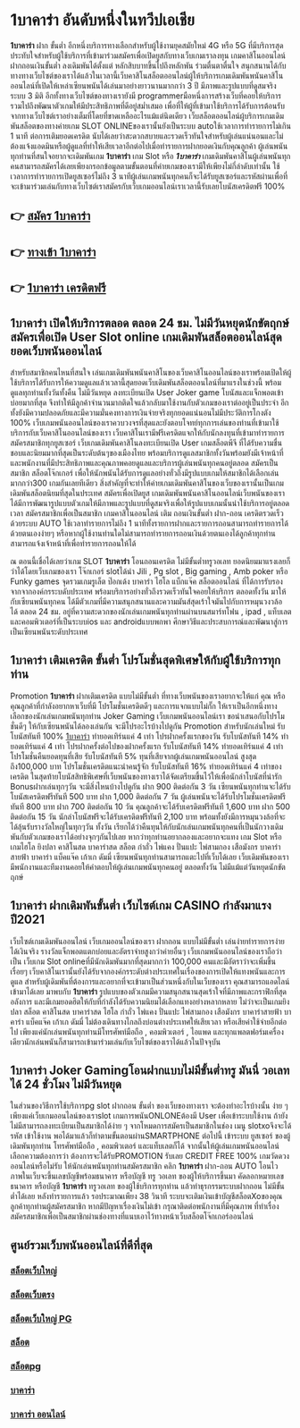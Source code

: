 # 1บาคาร่า  อันดับหนึ่งในทวีปเอเชีย

**1บาคาร่า** ฝาก ขั้นต่ำ  อีกหนึ่งบริการทางเลือกสำหรับผู้ใช้งานยุคสมัยใหม่ 4G หรือ 5G ที่มีบริการสุดประทับใจสำหรับผู้ใช้บริการที่เข้ามาร่วมสมัครเพื่อเปิดยูสกับทางเว็บเกมเราลงทุน เกมคาสิโนออนไลน์ ฝากถอนเงินขั้นต่ำ ลงเดิมพันได้ตั้งแต่ หลักสิบบาทขึ้นไปถึงหลักพัน ร่วมตื่นตาตื่นใจ สนุกสนานได้กับทางทางเว็บไซต์ของเราได้แล้วในเวลานี้เว็บคาสิโนสล็อตออนไลน์ผู้ให้บริการเกมเดิมพันพนันคาสิโนออนไลน์ที่เปิดให้เหล่าเซียนพนันได้เล่นมาอย่างยาวนานมากกว่า 3 ปี มีภาพและรูปแบบที่ดูสมจริง ระบบ 3 มิติ
อีกทั้งทางเว็บไซต์ของทางเรายังมี programmerมือหนึ่งการสร้างเว็บที่คอยให้บริการ  รวมไปถึงพัฒนาตัวเกมให้มีประสิทธิภาพที่ดีอยู่สม่ำเสมอ เพื่อที่ให้ผู้ที่เข้ามาใช้บริการได้รับการต้อนรับจากทางเว็บไซต์เราอย่างเต็มที่โดยที่ขาดเหลืออะไรแม้แต่นิดเดียว เว็บสล็อตออนไลน์ผู้บริการเกมเดิมพันสล็อตของทางค่ายเกม SLOT ONLINEของเรานั้นยังเป็นระบบ autoใช้เวลาการทำรายการไม่เกิน 1 นาที ต่อการเติมยอดเครดิต นับได้เลยว่าสะดวกสบายและรวดเร็วทันใจสำหรับผู้เล่นแน่นอนและไม่ต้องแจ้งแอดมินหรือผู้ดูแลที่ทำให้เสียเวลาอีกต่อไปเมื่อทำรายการฝากยอดเงินกับคุณลูกค้า
ผู้เล่นพนันทุกท่านที่สนใจอยากจะเดิมพันเกม **1บาคาร่า** เกม Slot  หรือ ***1บาคาร่า*** เกมเดิมพันคาสิโนผู้เล่นพนันทุกคนสามารถสมัครได้เลยเพียงกรอกข้อมูลตามขั้นตอนที่ค่ายเกมของเรามีให้เพียงไม่กี่ลำดับเท่านั้น ใช้เวลาการทำรายการเปิดยูสเซอร์ไม่ถึง 3 นาทีผู้เล่นเกมพนันทุกคนก็จะได้รับยูสเซอร์และรหัสผ่านเพื่อที่จะเข้ามาร่วมเล่นกับทางเว็บไซต์เราสมัครกับเว็บเกมออนไลน์เราเวลานี้รับเลยโบนัสเครดิตฟรี 100%

## 👉 [สมัคร 1บาคาร่า](https://archa888.com/)
## 👉 [ทางเข้า 1บาคาร่า](https://archa888.com/)
## 👉 [1บาคาร่า เครดิตฟรี](https://archa888.com/)

## 1บาคาร่า เปิดให้บริการตลอด ตลอด 24 ชม. ไม่มีวันหยุดนักขัตฤกษ์สมัครเพื่อเปิด User Slot online เกมเดิมพันสล็อตออนไลน์สุดยอดเว็บพนันออนไลน์

สำหรับสมาชิกคนไหนที่สนใจ เล่นเกมเดิมพันพนันคาสิโนของเว็บคาสิโนออนไลน์ของเราพร้อมเปิดให้ผู้ใช้บริการได้รับการให้ความดูแลแล้วเวลานี้สุดยอดเว็บเดิมพันสล็อตออนไลน์ที่มาแรงในช่วงนี้ พร้อมดูแลทุกท่านทั้งวันทั้งคืน ไม่มีวันหยุด ลงทะเบียนเปิด User Joker game โบนัสและแจ็กพอตเข้าบ่อยมากที่สุด จึงทำให้มีลูกค้าจำนวนมากติดใจแล้วกลับมาใช้งานกับตัวเกมของเราต่ออยู่เป็นประจำ อีกทั้งยังมีความปลอดภัยและมีความมั่นคงทางการเงินจ่ายจริงทุกยอดแน่นอนไม่มีประวัติการโกงตัง 100% เว็บเกมพนันออนไลน์ของเราควบวงจรที่สุดและยังตอบโจทย์ทุกการเล่นของท่านที่เข้ามาใช้บริการกับเว็บคาสิโนออนไลน์ของเรา
เว็บคาสิโนเรามีฟรีเครดิตแจกให้กับนักลงทุนที่เข้ามาทำรายการสมัครสมาชิกทุกยูสเซอร์ เว็บเกมเดิมพันคาสิโนลงทะเบียนเปิด User เกมสล็อตพีจี ที่ได้รับความชื่นชอบและนิยมมากที่สุดเป็นระดับต้นๆของเมืองไทย พร้อมบริการดูแลสมาชิกทั้งวันพร้อมยังมีเจ้าหน้าที่และพนักงานที่มีประสิทธิภาพและคุณภาพคอยดูแลและบริการผู้เล่นพนันทุกคนอยู่ตลอด สมัครเป็นสมาชิก สล็อตโจ๊กเกอร์ เพื่อให้นักพนันได้รับการดูแลอย่างทั่วถึงมีรูปแบบเกมให้สมาชิกได้เลือกเล่นมากกว่า300 เกมกันเลยทีเดียว
สิ่งสำคัญที่จะทำให้ค่ายเกมเดิมพันคาสิโนของเว็บของเรานั้นเป็นเกมเดิมพันสล็อตนิยมที่สุดในประเทศ สมัครเพื่อเปิดยูส  เกมเดิมพันพนันคาสิโนออนไลน์เว็บพนันของเราได้มีการพัฒนารูปแบบตัวเกมให้มีภาพและรูปแบบที่ดูสมจริงเพื่อให้รูปแบบเกมนั้นน่าใช้บริการอยู่ตลอดเวลา สมัครสมาชิกเพื่อเป็นสมาชิก เกมคาสิโนออนไลน์ เติม ถอนเงินขั้นต่ำ ฝาก-ถอน เครดิตรวดเร็วด้วยระบบ AUTO ใช้เวลาทำรายการไม่ถึง 1 นาทีทั้งรายการฝากและรายการถอนสามารถทำรายการได้ด้วยตนเองง่ายๆ หรือหากผู้ใช้งานท่านใดไม่สามารถทำรายการถอนเงินด้วยตนเองได้ลูกค้าทุกท่านสามารถแจ้งเจ้าหน้าที่เพื่อทำรายการถอนให้ได้

ณ ตอนนี้เชื่อได้เลยว่าเกม SLOT **1บาคาร่า** โอนถอนเครดิต ไม่มีขั้นต่ำทรูวอเลท ยอดนิยมมาแรงเลยก็ว่าได้โดยเว็บเกมของเรา โจ๊กเกอร์ slotได้นำ  Jili , Pg slot , Big gaming , Amb poker หรือ Funky games จุดรวมเกมรูเล็ต  ป๊อกเด้ง บาคาร่า ไฮโล แบ็กแจ๊ค สล็อตออนไลน์ ที่ได้การรับรองจากจากองค์กรระบดับประเทศ พร้อมบริการอย่างทั่วถึงรวดเร็วทันใจคอยให้บริการ ตลอดทั้งวัน มาให้กับเซียนพนันทุกคน ได้มีตัวเกมที่มีความสนุกสนานและความมันส์สุดเร้าใจมันไปกับการหมุนวงวล้อ ได้ ตลอด 24 ชม. อยู่ที่ความสะดวกของนักเล่นเกมพนันทุกท่านผ่านบนสมาร์ทโฟน , ipad , แท็บเลต และคอมพิวเตอร์ที่เป็นระบบios และ androidแบบพกพา ศึกษาวิธีและประสบการณ์และพัฒนาสู่การเป็นเซียนพนันระดับประเทศ

## 1บาคาร่า เติมเครดิต ขั้นต่ำ โปรโมชั่นสุดพิเศษให้กับผู้ใช้บริการทุกท่าน

 Promotion  **1บาคาร่า** ฝากเติมเครดิต แบบไม่มีขั้นต่ำ ที่ทางเว็บพนันของเราอยากจะให้แก่  คุณ หรือคุณลูกค้าที่กำลังอยากหาเว็บที่มี โปรโมชั่นเครดิตดีๆ และการแจกแบบไม่กั๊ก ให้เราเป็นอีกหนึ่งทางเลือกของนักเล่นเกมพนันทุกท่าน Joker Gaming เว็บเกมพนันออนไลน์เรา ขอนำเสนอกับโปรโมชั่นดีๆ ให้กับเซียนพนันได้ลองเล่นกัน จะมีโปรอะไรบ้างไปดูกัน
 Promotion สำหรับนักเล่นใหม่ รับโบนัสทันที 100% [1บาคาร่า](https://archa888.com/) ทำยอดเทิร์นแค่ 4 เท่า
โปรฝากครั้งแรกของวัน รับโบนัสทันที 14% ทำยอดเทิร์นแค่ 4 เท่า
โปรฝากครั้งต่อไปของฝากครั้งแรก รับโบนัสทันที 14% ทำยอดเทิร์นแค่ 4 เท่า
โปรโมชั่นคืนยอดทุนที่เสีย รับโบนัสทันที 5% ทุนที่เสียจากผู้เล่นเกมพนันออนไลน์ สูงสุดถึง100,000 บาท
โปรโมชั่นเครดิตแนะนำคนรู้จัก รับโบนัสทันที 16% ทำยอดเทิร์นแค่ 4 เท่าของเครดิต
ในสุดท้ายโบนัสสิทธิพิเศษที่เว็บพนันของทางเราได้จัดเตรียมขึ้นไว้ให้เพื่อนักล่าโบนัสที่น่ารัก Bonusฝากเล่นทุกๆวัน จะมีสิ่งไหนบ้างไปดูกัน
ฝาก 900 ติดต่อกัน 3 วัน เซียนพนันทุกท่านจะได้รับโบนัสเครดิตฟรีทันที 500 บาท
ฝาก 1,000 ติดต่อกัน 7 วัน ผู้เล่นพนันจะได้รับโปรโมชั่นเครดิตฟรีทันที 800 บาท
ฝาก 700 ติดต่อกัน 10 วัน คุณลูกค้าจะได้รับเครดิตฟรีทันที 1,600 บาท
ฝาก 500 ติดต่อกัน 15 วัน นักล่าโบนัสฟรีจะได้รับเครดิตฟรีทันที 2,100 บาท
พร้อมทั้งยังมีการหมุนวงล้อที่จะได้ลุ้นรับรางวัลใหญ่ในทุกๆวัน ทั้งวัน เรียกได้ว่าคืนทุนให้กับนักเล่นเกมพนันทุกคนที่เป็นนักวางเดิมพันกับตัวเกมของเราได้อย่างจุกๆกันไปเลย หากว่าทุกท่านอยากลองและอยากจะแทง เกม Slot หรือเกมไฮโล ยิงปลา คาสิโนสด บาคาร่าสด สล็อต กำถั่ว ไพ่แคง ปั่นแปะ ไพ่สามกอง เสือมังกร บาคาร่าสายฟ้า บาคาร่า แบ็คแจ๊ค เก้าเก ดัมมี่ เซียนพนันทุกท่านสามารถแตะไปที่เว็บได้เลย เว็บเดิมพันของเรามีพนักงานและทีมงานคอยให้คำตอบให้ผู้เล่นเกมพนันทุกคนอยู่ ตลอดทั้งวัน ไม่มีแม้แต่วันหยุดนักขัตฤกษ์

## 1บาคาร่า ฝากเดิมพันขั้นต่ำ  เว็บไซต์เกม CASINO กำลังมาแรงปี2021

เว็บไซต์เกมเดิมพันออนไลน์ เว็บเกมออนไลน์ของเรา ฝากถอน แบบไม่มีขั้นต่ำ เล่นง่ายทำรายการง่ายได้เงินจริง รางวัลแจ็กพอตแตกบ่อยและอัตราจ่ายสูงกว่าค่ายอื่นๆ เว็บเกมพนันออนไลน์ของเราถือว่าเป็น เว็บเกม Slot onlineที่มีนักเดิมพันมากที่สุดมากกว่า 100,000 คนและมีอัตราว่าจะเพิ่มขึ้นเรื่อยๆ เว็บคาสิโนเรานั้นยังได้รับจากองค์กรระดับต่างประเทศในเรื่องของการเปิดให้แทงพนันและการดูแล สำหรับผู้เดิมพันที่ต้องการและอยากที่จะเข้ามาเป็นส่วนหนึ่งกับในเว็บของเรา คุณสามารถแอดไลน์เข้ามาได้เลย
	มาพบกับ **1บาคาร่า** รูปแบบของตัวเกมมีความสนุกสนานสุดเร้าใจที่มีภาพและกราฟิกที่สุดอลังการ และมีเกมยอดฮิตให้กับที่กำลังได้รับความนิยมได้เลือกแทงอย่างหลากหลาย  ไม่ว่าจะเป็นเกมยิงปลา สล็อต คาสิโนสด บาคาร่าสด ไฮโล กำถั่ว ไพ่แคง ปั่นแปะ ไพ่สามกอง เสือมังกร บาคาร่าสายฟ้า บาคาร่า แบ็คแจ๊ค เก้าเก ดัมมี่ ไม่ต้องเดินทางไกลถึงบ่อนต่างประเทศให้เสียเวลา หรือเสียค่าใช้จ่ายอีกต่อไป เพียงแค่นักเล่นพนันทุกท่านมีโทรศัพท์มือถือ , คอมพิวเตอร์ , ไอแพด และทุกแพลตฟอร์มเครื่องเดียวนักเล่นพนันก็สามารถเข้ามาร่วมเล่นกับเว็บไซต์ของเราได้แล้วในปัจจุบัน

## 1บาคาร่า Joker Gamingโอนฝากแบบไม่มีขั้นต่ำทรู มันนี่ วอเลทได้ 24 ชั่วโมง ไม่มีวันหยุด

ในส่วนของวิธีการใช้บริการpg slot ฝากถอน ขั้นต่ำ ของเว็บของทางเรา จะต้องทำอะไรบ้างนั้น ง่าย ๆ เพียงแค่เว็บเกมออนไลน์ของเราslot เกมการพนันONLONEต้องมี User เพื่อเข้าระบบใช้งาน ถ้ายังไม่มีสามารถลงทะเบียนเป็นสมาชิกได้ง่าย ๆ จากโหมดการสมัครเป็นสมาชิกในช่อง เมนู slotxoจึงจะได้ รหัส เข้าใช้งาน พอได้มาแล้วก็ทำตามขั้นตอนผ่านSMARTPHONE ต่อไปนี้
เข้าระบบ ยูสเซอร์  ของผู้เดิมพันทุกท่าน โทรศัพท์มือถือ , คอมพิวเตอร์ และแท็บเลตก็ได้
จากนั้นให้ผู้เล่นเกมพนันออนไลน์เลือกความต้องการว่า ต้องการจะได้รับPROMOTION รับเลย CREDIT FREE 100% เกมวัดดวงออนไลน์หรือไม่รับ
ให้นักเล่นพนันทุกท่านสมัครสมาชิก คลิก **1บาคาร่า** ฝาก-ถอน AUTO โอนไว ภาพในเว็บจะขึ้นเลขบัญชีพร้อมธนาคาร หรือบัญชี ทรู วอเลท ของผู้ให้บริการขึ้นมา
คัดลอกหมายเลขธนาคาร หรือบัญชี **1บาคาร่า** ทรูวอเลท ของผู้ใช้บริการทุกท่าน แล้วทำธุรกรรมระบบฝากถอน ไม่มีขั้นต่ำได้เลย
หลังทำรายการแล้ว รอประมาณเพียง 38 วินาที ระบบจะเติมเงินเข้าบัญชีสล็อตXoของคุณลูกค้าทุกท่านผู้สมัครสมาชิก
หากมีปัญหาเรื่องเงินไม่เข้า กรุณาติดต่อพนักงานที่มีคุณภาพ ที่ทำเรื่องสมัครสมาชิกเพื่อเป็นสมาชิกผ่านช่องทางที่แนบเอาไว้ทางหน้าเว็บสล็อตโจ๊กเกอร์ออนไลน์

## ศูนย์รวมเว็บพนันออนไลน์ที่ดีที่สุด

### [สล็อตเว็บใหญ่](https://archa888.com/)
### [สล็อตเว็บตรง](https://slot168boy.com/)
### [สล็อตเว็บใหญ่ PG](https://archa888.com/)
### [สล็อต](https://atom.io/themes/%E0%B8%AA%E0%B8%A5%E0%B9%87%E0%B8%AD%E0%B8%95%E3%80%90%E0%B9%80%E0%B8%A7%E0%B9%87%E0%B8%9A%20%E0%B8%AA%E0%B8%A5%E0%B9%87%E0%B8%AD%E0%B8%95%20%E0%B8%AD%E0%B8%AD%E0%B8%99%E0%B9%84%E0%B8%A5%E0%B8%99%E0%B9%8C%20%E0%B8%AD%E0%B8%B1%E0%B8%99%E0%B8%94%E0%B8%B1%E0%B8%9A%201%E3%80%91)
### [สล็อตpg](https://atom.io/themes/%E0%B8%AA%E0%B8%A5%E0%B9%87%E0%B8%AD%E0%B8%95pg%E3%80%90pg%20slot%201%20%E0%B8%9A%E0%B8%B2%E0%B8%97%E3%80%91)
### [บาคาร่า](https://atom.io/themes/%E0%B8%9A%E0%B8%B2%E0%B8%84%E0%B8%B2%E0%B8%A3%E0%B9%88%E0%B8%B2%E3%80%90%E0%B8%82%E0%B8%B1%E0%B9%89%E0%B8%99%E0%B8%95%E0%B9%88%E0%B8%B3%201%20%E0%B8%9A%E0%B8%B2%E0%B8%97%E3%80%91)
### [บาคาร่า ออนไลน์](https://atom.io/themes/%E0%B8%9A%E0%B8%B2%E0%B8%84%E0%B8%B2%E0%B8%A3%E0%B9%88%E0%B8%B2%20%E0%B8%AD%E0%B8%AD%E0%B8%99%E0%B9%84%E0%B8%A5%E0%B8%99%E0%B9%8C%E3%80%90%E0%B9%80%E0%B8%A7%E0%B9%87%E0%B8%9A%20%E0%B8%AA%E0%B8%A5%E0%B9%87%E0%B8%AD%E0%B8%95%20%E0%B8%AD%E0%B8%AD%E0%B8%99%E0%B9%84%E0%B8%A5%E0%B8%99%E0%B9%8C%20%E0%B8%AD%E0%B8%B1%E0%B8%99%E0%B8%94%E0%B8%B1%E0%B8%9A%201%E3%80%91)
